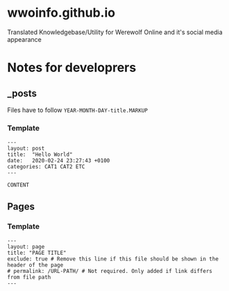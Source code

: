 # wwoinfo.github.io
Translated Knowledgebase/Utility for Werewolf Online and it's social media appearance

# Notes for developrers
## _posts
Files have to follow `YEAR-MONTH-DAY-title.MARKUP`

### Template

```
---
layout: post
title:  "Hello World"
date:   2020-02-24 23:27:43 +0100
categories: CAT1 CAT2 ETC
---

CONTENT
```

## Pages

### Template

```
---
layout: page
title: "PAGE TITLE"
exclude: true # Remove this line if this file should be shown in the header of the page
# permalink: /URL-PATH/ # Not required. Only added if link differs from file path
---
```